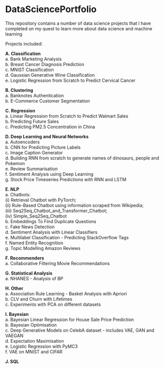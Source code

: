 # DataSciencePortfolio

This repository contains a number of data science projects that I have completed on my quest to learn more about data science and machine learning

Projects included:   

**A. Classification**            
	a. Bank Marketing Analysis     
	b. Breast Cancer Diagnosis Prediction    
	c. MNIST Classification    
	d. Gaussian Generative Wine Classification   
	e. Logistic Regression from Scratch to Predict Cervical Cancer     
	
	
**B. Clustering**          
	a. Banknotes Authentication    
	b. E-Commerce Customer Segmentation       
	
	
**C. Regression**   
	a. Linear Regression from Scratch to Predict Walmart Sales    
	b. Predicting Future Sales       
	c. Predicting PM2.5 Concentration in China    
	
	
**D. Deep Learning and Neural Networks**  
	a. Autoencoders     
	b. CNN for Predicting Picture Labels    
	c. Image Caption Generator    
	d. Building RNN from scratch to generate names of dinosaurs, people and Pokemon      
	e. Review Summarisation   
	f. Sentiment Analysis using Deep Learning       
	g. Stock Price Timeseries Predictions with RNN and LSTM     
	
	
**E. NLP**   
	a. Chatbots:         
		(i) Retrieval Chatbot with PyTorch;       
		(ii) Rule-Based Chatbot using information scraped from Wikipedia;      
		(iii) Seq2Seq_Chatbot_and_Transformer_Chatbot;       
		(iv) Simple_Seq2Seq_Chatbot              
	b. Embeddings To Find Duplicate Questions   
	c. Fake News Detection    
	d. Sentiment Analysis with Linear Classifiers    
	e. Multilabel Classification - Predicting StackOverflow Tags    
	f. Named Entity Recognition    
	g. Topic Modelling Amazon Reviews    
	
	
**F. Recommenders**    
	a. Collaborative Filtering Movie Recommendations     
	
	
**G. Statistical Analysis**    
	a. NHANES - Analysis of BP     
	
	
**H. Other**    
	a. Association Rule Learning - Basket Analysis with Apriori  
	b. CLV and Churn with Lifetimes     
	c. Experiments with PCA on different datasets    
	
	
**I. Bayesian**     
	a. Bayesian Linear Regression for House Sale Price Prediction    
 	b. Bayesian Optimisation    
	c. Deep Generative Models on CelebA dataset - includes VAE, GAN and VAEGAN      
	d. Expectation Maximisation    
	e. Logistic Regression with PyMC3    
	f. VAE on MNIST and CIFAR   
	
	
**J. SQL**   
  
